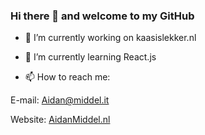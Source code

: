 ### Hi there 👋 and welcome to my GitHub

- 🔭 I’m currently working on kaasislekker.nl
- 🌱 I’m currently learning React.js

- 📫 How to reach me:

E-mail: [Aidan@middel.it](mailto:aidan@middel.it)

Website: [AidanMiddel.nl](https://aidanmiddel.nl/)

<!--
**AidanMiddel/AidanMiddel** is a ✨ _special_ ✨ repository because its `README.md` (this file) appears on your GitHub profile.

Here are some ideas to get you started:

- 🔭 I’m currently working on ...
- 🌱 I’m currently learning ...
- 👯 I’m looking to collaborate on ...
- 🤔 I’m looking for help with ...
- 💬 Ask me about ...
- 📫 How to reach me: ...
- 😄 Pronouns: ...
- ⚡ Fun fact: ...
-->
